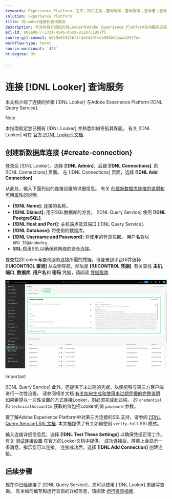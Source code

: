 ```yaml
---
keywords: Experience Platform；主页；热门主题；查询服务；查询服务；登录者；登录者；连接到查询服务；
solution: Experience Platform
title: 将Looker连接到查询服务
description: 本文档将介绍如何将Looker与Adobe Experience Platform查询服务连接。
exl-id: 806e9077-533a-4546-b5ca-8124751957f5
source-git-commit: b059a0191fbf2c3e5d2dfceb9802e2aaa429f7ed
workflow-type: tm+mt
source-wordcount: '423'
ht-degree: 0%

---
```


# 连接 [!DNL Looker] 查询服务

本文档介绍了连接的步骤 [!DNL Looker] 与Adobe Experience Platform [!DNL Query Service].

>[!NOTE]
>
> 本指南假定您已拥有 [!DNL Looker] 并熟悉如何导航其界面。 有关 [!DNL Looker] 可在 [官方 [!DNL Looker] 文档](https://docs.looker.com/).

## 创建新数据库连接 {#create-connection}

登录后 [!DNL Looker]，选择 **[!DNL Admin]**，后跟 **[!DNL Connections]**. 的 [!DNL Connections] 页面。 在 [!DNL Connections] 页面，选择 **[!DNL Add Connection]**.

从此处，输入下面列出的连接设置的详细信息。 有关 [创建新数据库连接的说明和可用属性的说明](https://cloud.google.com/looker/docs/connecting-to-your-db#creating_a_new_database_connection).

- **[!DNL Name]:** 连接的名称。
- **[!DNL Dialect]:** 用于SQL数据库的方言。 [!DNL Query Service] 使用 **[!DNL PostgreSQL]**.
- **[!DNL Host and Port]:** 主机端点及其端口 [!DNL Query Service].
- **[!DNL Database]:** 将使用的数据库。
- **[!DNL Username and Password]:** 将使用的登录凭据。 用户名将以 `ORG_ID@AdobeOrg`.
- **SSL**:启用SSL以确保跨网络的安全连接。

要查找将Looker与查询服务连接所需的凭据，请登录到平台UI并选择 **[!UICONTROL 查询]** 从左侧导航，然后是 **[!UICONTROL 凭据]**. 有关查找 **主机**, **端口**, **数据库**, **用户名**&#x200B;和 **密码** 凭据，请阅读 [凭据指南](../ui/credentials.md).

![“Experience Platform查询”工作区的“凭据”页面中突出显示了“凭据”和“过期凭据”。](../images/clients/looker/query-service-credentials-page.png)

>[!IMPORTANT]
>
>[!DNL Query Service] 此外，还提供了未过期的凭据，以便能够与第三方客户端进行一次性设置。 请参阅相关文档 [有关如何生成和使用未过期凭据的完整说明](../ui/credentials.md#non-expiring-credentials). 如果希望以一次性设置的方式连接Looker，则必须完成此过程。 的 `credential` 和 `technicalAccountId` 获取的值包括Looker的值 `password` 参数。

要了解Adobe Experience Platform中对第三方连接的SSL支持，请参阅 [[!DNL Query Service] SSL文档](./ssl-modes.md). 本文档提供了有关如何使用 `verify-full` SSL模式。

输入连接详细信息后，选择 **[!DNL Test These Settings]** 以确保凭据正常工作。 有关 [测试连接设置](https://cloud.google.com/looker/docs/connecting-to-your-db#testing_your_connection_settings) 在官方的Looker文档中提供。 成功连接后，屏幕上会显示一条消息，指示您可以连接。 连接成功后，选择 **[!DNL Add Connection]** 创建连接。

## 后续步骤

现在你已经连接了 [!DNL Query Service]，您可以使用 [!DNL Looker] 来编写查询。 有关如何编写和运行查询的详细信息，请阅读 [运行查询指南](../best-practices/writing-queries.md).
